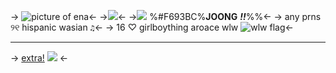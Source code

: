-> ![picture of ena](https://media.discordapp.net/attachments/1205618333848707082/1219283082428027003/Untitled731_20240318095531.png?ex=660abcdc&is=65f847dc&hm=905ef0cef3c3962c39785e723109923367b1b6dc08c6b8a624de76e2baadc73d&)<-
->![](https://maguro.carrd.co/assets/images/gallery07/864b6934_original.png?v=2d4a5de9)<-
->![](https://enchantments.carrd.co/assets/images/gallery04/442d9177.gif?v=6ea7b2b4) %#F693BC%**JOONG** ***!!***%%<-
-> any prns ୨୧ hispanic wasian `♫`<-
-> 16 ♡ girlboything aroace wlw ![wlw flag](https://i.postimg.cc/k5mc1r63/sapphic-3-stripes-20-px.png)<-
*** 
-> [extra!](https://rentry.co/natsuki) ![](https://biscuit.crd.co/assets/images/gallery02/50d00f04.gif?v=f1c71efd) <-
